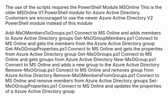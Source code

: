 The use of the scripts requires the PowerShell Module MSOnline
This is the older MSOnline V1 PowerShell module for Azure Active Directory. 
Customers are encouraged to use the newer Azure Active Directory V2 PowerShell module instead of this module

Add-MsOMembersToGroups.ps1
	Connect to MS Online and adds members to Azure Active Directory groups
Get-MsOGroupMembers.ps1
	Connect to MS Online and gets the members from the Azure Active Directory group
Get-MsOGroupProperties.ps1
	Connect to MS Online and gets the properties from Azure Active Directory group
Get-MsOGroups.ps1
	Connect to MS Online and gets groups from Azure Active Directory
New-MsOGroup.ps1
	Connect to MS Online and adds a new group to the Azure Active Directory
Remove-MsOGroup.ps1
	Connect to MS Online and removes group from Azure Active Directory
Remove-MsOMembersFromGroups.ps1
	Connect to MS Online and remove members from Azure Active Directory groups
Set-MsOGroupProperties.ps1
	Connect to MS Online and updates the properties of a Azure Active Directory group